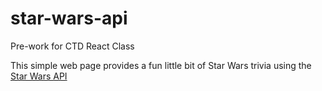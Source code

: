 # star-wars-api
Pre-work for CTD React Class

This simple web page provides a fun little bit of Star Wars trivia using the [Star Wars API](https://swapi.dev/)